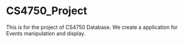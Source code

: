 # CS4750_Project
This is for the project of CS4750 Database. We create a application for Events manipulation and display.
